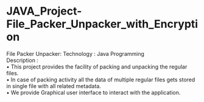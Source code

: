 # JAVA_Project-File_Packer_Unpacker_with_Encryption
File Packer Unpacker: 
Technology : Java Programming   
Description :  
• This project provides the facility of packing and unpacking the regular files.  
• In case of packing activity all the data of multiple regular files gets stored in single file with all  related metadata.  
• We provide Graphical user interface to interact with the application. 
